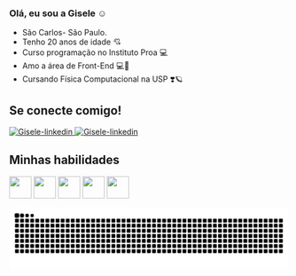 ### Olá, eu sou a Gisele :relaxed:

- São Carlos- São Paulo.
- Tenho 20 anos de idade :cupid:
- Curso programação no Instituto Proa :computer:
- Amo a área de Front-End :computer::revolving_hearts:
- Cursando Física Computacional na USP :heavy_heart_exclamation::ringed_planet:

## Se conecte comigo!
<a href="https://www.linkedin.com/in/giseleslima/" target="-blank">
  <img aling="center" alt="Gisele-linkedin" height="30" width="30" src="https://cdn.jsdelivr.net/gh/devicons/devicon/icons/linkedin/linkedin-original.svg">
</a>
<a href="https://www.instagram.com/xl_silvestre/" target="-blank">
  <img aling="center" alt="Gisele-linkedin" height="30" width="30" src="https://i.pinimg.com/564x/ed/34/e9/ed34e9e48c3151264b34a39c6aef124f.jpg">
</a>

## Minhas habilidades
<a><img  height="40" width="40" src="https://cdn.jsdelivr.net/gh/devicons/devicon/icons/html5/html5-original-wordmark.svg"></a>
<a><img height="40" width="40" src="https://cdn.jsdelivr.net/gh/devicons/devicon/icons/css3/css3-original-wordmark.svg"></a>
<a><img height="40" width="40" src="https://cdn.jsdelivr.net/gh/devicons/devicon/icons/php/php-plain.svg"></a>
<a><img height="40" width="40" src="https://cdn.jsdelivr.net/gh/devicons/devicon/icons/javascript/javascript-original.svg"></a>
<a><img height="40" width="40" src="https://cdn.jsdelivr.net/gh/devicons/devicon/icons/mysql/mysql-plain-wordmark.svg"></a>

![Snake animation](https://github.com/gisele-18lima/gisele-18lima/blob/output/github-contribution-grid-snake.svg)





